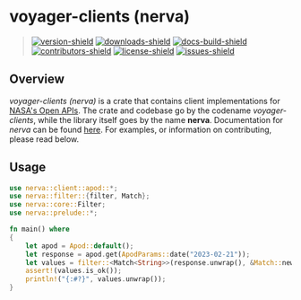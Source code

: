 # voyager-clients (nerva)

> [![version-shield]][crate-link] [![downloads-shield]][crate-link] [![docs-build-shield]][docs-url] [![contributors-shield]][contributors-url] [![license-shield]][license-url] [![issues-shield]][issues-url]

## Overview

_voyager-clients (nerva)_ is a crate that contains client implementations for [NASA's Open APIs](https://api.nasa.gov). The crate and codebase go by the codename
_voyager-clients_, while the library itself goes by the name **nerva**. Documentation for _nerva_ can be found [here](https://docs.rs/voyager_client/0.3.4/voyager_client/). For examples, or information on contributing, please read below.

## Usage

```Rust
use nerva::client::apod::*;
use nerva::filter::{filter, Match};
use nerva::core::Filter;
use nerva::prelude::*;

fn main() where
{
    let apod = Apod::default();
    let response = apod.get(ApodParams::date("2023-02-21"));
    let values = filter::<Match<String>>(response.unwrap(), &Match::new("explanation"));
    assert!(values.is_ok());
    println!("{:#?}", values.unwrap());
}
```

[version-shield]: https://img.shields.io/crates/v/voyager_client?style=plastic
[contributors-shield]: https://img.shields.io/github/contributors/ethgallucci/voyager?style=plastic
[contributors-url]: https://github.com/ethgallucci/voyager/graphs/contributors
[issues-shield]: https://img.shields.io/github/issues/ethgallucci/voyager?style=plastic
[issues-url]: https://github.com/ethgallucci/voyager/issues
[license-shield]: https://img.shields.io/crates/l/voyager_client?style=plastic
[license-url]: https://github.com/ethgallucci/voyager/blob/main/LICENSE
[commit-shield]: https://img.shields.io/github/commit-activity/w/ethgallucci/voyager?style=plastic
[commit-url]: https://github.com/ethgallucci/voyager/commits/main
[downloads-shield]: https://img.shields.io/crates/d/voyager_client?style=plastic
[crate-link]: https://crates.io/crates/voyager_client
[docs-build-shield]: https://img.shields.io/docsrs/voyager_client/latest?label=build&style=plastic
[docs-url]: https://docs.rs/voyager_client
